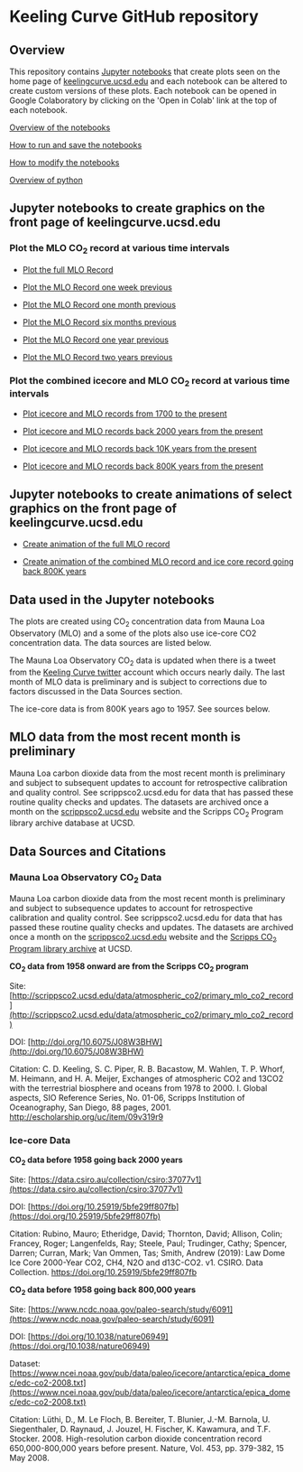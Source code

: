 # Keeling Curve GitHub repository

## **Overview**

This repository contains [Jupyter notebooks](https://github.com/sio-co2o2/keelingcurve_notebooks/tree/main/notebooks) that create plots seen on the home page of [keelingcurve.ucsd.edu](keelingcurve.ucsd.edu) and each notebook can be altered to create custom versions of these plots. Each notebook can be opened in Google Colaboratory by clicking on the 'Open in Colab' link at the top of each notebook.

[Overview of the notebooks](https://github.com/sio-co2o2/keelingcurve_notebooks/blob/main/notebooks/overview_of_notebooks_keelingcurve.ipynb)

[How to run and save the notebooks](https://github.com/sio-co2o2/keelingcurve_notebooks/blob/main/notebooks/how_to_run_save_notebooks_keelingcuve.ipynb)

[How to modify the notebooks](https://github.com/sio-co2o2/keelingcurve_notebooks/blob/main/notebooks/how_to_modify_notebooks_keelingcurve.ipynb)

[Overview of python](https://colab.research.google.com/github/sio-co2o2/keelingcurve_notebooks/blob/main/notebooks/overview_of_python_keelingcurve.ipynb)


## **Jupyter notebooks to create graphics on the front page of keelingcurve.ucsd.edu**

### **Plot the MLO CO<sub>2</sub> record at various time intervals**

- [Plot the full MLO Record](https://colab.research.google.com/github/sio-co2o2/keelingcurve_notebooks/blob/main/notebooks)

- [Plot the MLO Record one week previous](https://colab.research.google.com/github/sio-co2o2/keelingcurve_notebooks/blob/main/notebooks/plot_mlo_one_week_keelingcurve.ipynb)

- [Plot the MLO Record one month previous](https://colab.research.google.com/github/sio-co2o2/keelingcurve_notebooks/blob/main/notebooks/plot_mlo_one_month_keelingcurve.ipynb)

- [Plot the MLO Record six months previous](https://colab.research.google.com/github/sio-co2o2/keelingcurve_notebooks/blob/main/notebooks/plot_mlo_six_months_keelingcurve.ipynb)

- [Plot the MLO Record one year previous](https://colab.research.google.com/github/sio-co2o2/keelingcurve_notebooks/blob/main/notebooks/plot_mlo_one_year_keelingcurve.ipynb)

- [Plot the MLO Record two years previous](https://colab.research.google.com/github/sio-co2o2/keelingcurve_notebooks/blob/main/notebooks/plot_mlo_two_years_keelingcurve.ipynb)

### **Plot the combined icecore and MLO CO<sub>2</sub> record at various time intervals**

- [Plot icecore and MLO records from 1700 to the present](https://colab.research.google.com/github/sio-co2o2/keelingcurve_notebooks/blob/main/notebooks/plot_icecore_start_1700_ce_keelingcurve.ipynb)

- [Plot icecore and MLO records back 2000 years from the present](https://colab.research.google.com/github/sio-co2o2/keelingcurve_notebooks/blob/main/notebooks/plot_icecore_back_2K_ce_keelingcurve.ipynb)

- [Plot icecore and MLO records back 10K years from the present](https://colab.research.google.com/github/sio-co2o2/keelingcurve_notebooks/blob/main/notebooks/plot_icecore_back_10K_keelingcurve.ipynb)

- [Plot icecore and MLO records back 800K years from the present](https://colab.research.google.com/github/sio-co2o2/keelingcurve_notebooks/blob/main/notebooks/plot_icecore_back_800K_keelingcurve.ipynb)

## **Jupyter notebooks to create animations of select graphics on the front page of keelingcurve.ucsd.edu**

- [Create animation of the full MLO record](https://colab.research.google.com/github/sio-co2o2/keelingcurve_notebooks/blob/main/notebooks/create_animation_full_mlo_record_keelingcurve.ipynb)

- [Create animation of the combined MLO record and ice core record going back 800K years](https://colab.research.google.com/github/sio-co2o2/keelingcurve_notebooks/blob/main/notebooks/create_animation_icecore_back_800K_keelingcurve.ipynb)


## **Data used in the Jupyter notebooks**

The plots are created using CO<sub>2</sub> concentration data from Mauna Loa Observatory (MLO) and a some of the plots also use ice-core CO2 concentration data. The data sources are listed below.

The Mauna Loa Observatory CO<sub>2</sub> data is updated when there is a tweet from the [Keeling Curve twitter](https://twitter.com/Keeling_curve) account which occurs nearly daily. The last month of MLO data is preliminary and is subject to corrections due to factors discussed in the Data Sources section.

The ice-core data is from 800K years ago to 1957. See sources below.

## **MLO data from the most recent month is preliminary**

Mauna Loa carbon dioxide data from the most recent month is preliminary and subject to subsequent updates to account for retrospective calibration and quality control. See scrippsco2.ucsd.edu for data that has passed these routine quality checks and updates. The datasets are archived once a month on the [scrippsco2.ucsd.edu](https://scrippsco2.ucsd.edu) website and the Scripps CO<sub>2</sub> Program library archive database at UCSD.

## **Data Sources and Citations**

### Mauna Loa Observatory CO<sub>2</sub> Data
Mauna Loa carbon dioxide data from the most recent month is preliminary and subject to subsequence updates to account for retrospective calibration and quality control. See scrippsco2.ucsd.edu for data that has passed these routine quality checks and updates. The datasets are archived once a month on the [scrippsco2.ucsd.edu](https://scrippsco2.ucsd.edu) website and the [Scripps CO<sub>2</sub> Program library archive](https://library.ucsd.edu/dc/collection/bb3381541w) at UCSD.


 **CO<sub>2</sub> data from 1958 onward are from the Scripps CO<sub>2</sub> program**

Site: [http://scrippsco2.ucsd.edu/data/atmospheric_co2/primary_mlo_co2_record](http://scrippsco2.ucsd.edu/data/atmospheric_co2/primary_mlo_co2_record)

DOI: [http://doi.org/10.6075/J08W3BHW](http://doi.org/10.6075/J08W3BHW)

Citation: C. D. Keeling, S. C. Piper, R. B. Bacastow, M. Wahlen, T. P. Whorf, M. Heimann, and H. A. Meijer, Exchanges of atmospheric CO2 and 13CO2 with the terrestrial biosphere and oceans from 1978 to 2000. I. Global aspects, SIO Reference Series, No. 01-06, Scripps Institution of Oceanography, San Diego, 88 pages, 2001. http://escholarship.org/uc/item/09v319r9

### Ice-core Data

**CO<sub>2</sub> data before 1958 going back 2000 years**

Site: [https://data.csiro.au/collection/csiro:37077v1](https://data.csiro.au/collection/csiro:37077v1)

DOI: [https://doi.org/10.25919/5bfe29ff807fb](https://doi.org/10.25919/5bfe29ff807fb)

Citation: Rubino, Mauro; Etheridge, David; Thornton, David; Allison, Colin; Francey, Roger; Langenfelds, Ray; Steele, Paul; Trudinger, Cathy; Spencer, Darren; Curran, Mark; Van Ommen, Tas; Smith, Andrew (2019): Law Dome Ice Core 2000-Year CO2, CH4, N2O and d13C-CO2. v1. CSIRO. Data Collection. https://doi.org/10.25919/5bfe29ff807fb

**CO<sub>2</sub> data before 1958 going back 800,000 years**

Site: [https://www.ncdc.noaa.gov/paleo-search/study/6091](https://www.ncdc.noaa.gov/paleo-search/study/6091)

DOI: [https://doi.org/10.1038/nature06949](https://doi.org/10.1038/nature06949)

Dataset: [https://www.ncei.noaa.gov/pub/data/paleo/icecore/antarctica/epica_domec/edc-co2-2008.txt](https://www.ncei.noaa.gov/pub/data/paleo/icecore/antarctica/epica_domec/edc-co2-2008.txt)

Citation: Lüthi, D., M. Le Floch, B. Bereiter, T. Blunier, J.-M. Barnola, U. Siegenthaler, D. Raynaud, J. Jouzel, H. Fischer, K. Kawamura, and T.F. Stocker. 2008. High-resolution carbon dioxide concentration record 650,000-800,000 years before present. Nature, Vol. 453, pp. 379-382, 15 May 2008.


